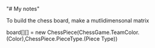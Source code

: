 "# My notes" 

To build the chess board, make a mutlidimensonal matrix

board[][] = new ChessPiece(ChessGame.TeamColor.(Color),ChessPiece.PieceType.(Piece Type))